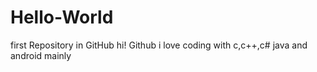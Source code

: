 # Hello-World
first Repository in GitHub
hi! Github
i love coding with c,c++,c# java and android mainly
